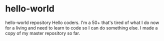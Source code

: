 # hello-world
hello-world repository
Hello coders.  I'm a 50+ that's tired of what I do now for a living and need to learn to code so I can do something else. I made a copy of my master repository so far.
